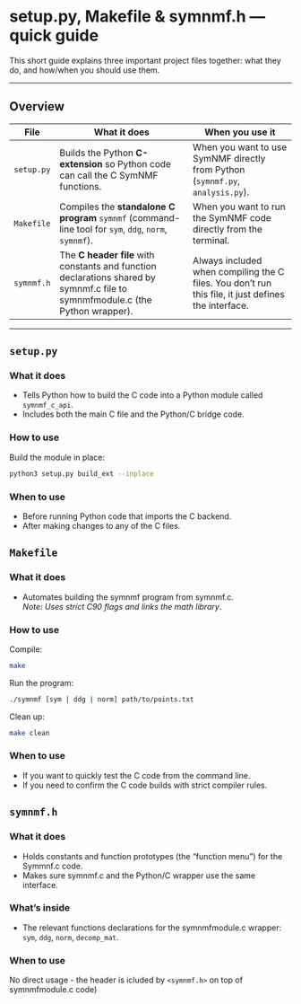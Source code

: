 # setup.py, Makefile & symnmf.h — quick guide

This short guide explains three important project files together: what they do, and how/when you should use them.

---

## Overview

| File | What it does | When you use it |
|---|---|---|
| `setup.py` | Builds the Python **C-extension** so Python code can call the C SymNMF functions. | When you want to use SymNMF directly from Python (`symnmf.py`, `analysis.py`). |
| `Makefile` | Compiles the **standalone C program** `symnmf` (command-line tool for `sym`, `ddg`, `norm`, `symnmf`). | When you want to run the SymNMF code directly from the terminal. |
| `symnmf.h` | The **C header file** with constants and function declarations shared by symnmf.c file to symnmfmodule.c (the Python wrapper). | Always included when compiling the C files. You don’t run this file, it just defines the interface. |

---

## `setup.py`

### What it does
- Tells Python how to build the C code into a Python module called `symnmf_c_api`.
- Includes both the main C file and the Python/C bridge code.

### How to use
Build the module in place:
```bash
python3 setup.py build_ext --inplace
```

### When to use
- Before running Python code that imports the C backend.  
- After making changes to any of the C files.

## `Makefile`

### What it does
- Automates building the symnmf program from symnmf.c.  
*Note: Uses strict C90 flags and links the math library*.

### How to use
Compile:

```bash
make
```

Run the program:  

```bash
./symnmf [sym | ddg | norm] path/to/points.txt
```

Clean up:

```bash
make clean
```

### When to use

- If you want to quickly test the C code from the command line.
- If you need to confirm the C code builds with strict compiler rules.

## `symnmf.h`

### What it does
- Holds constants and function prototypes (the “function menu”) for the Symmnf.c code.
- Makes sure symnmf.c and the Python/C wrapper use the same interface.

### What’s inside
- The relevant functions declarations for the symnmfmodule.c wrapper: `sym`, `ddg`, `norm`, `decomp_mat`.

### When to use
No direct usage - the header is icluded by `<symnmf.h>` on top of symnmfmodule.c code) 


